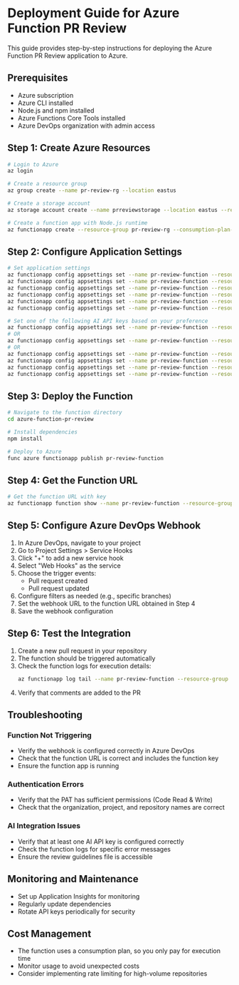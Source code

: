 # Deployment Guide for Azure Function PR Review

This guide provides step-by-step instructions for deploying the Azure Function PR Review application to Azure.

## Prerequisites

- Azure subscription
- Azure CLI installed
- Node.js and npm installed
- Azure Functions Core Tools installed
- Azure DevOps organization with admin access

## Step 1: Create Azure Resources

```bash
# Login to Azure
az login

# Create a resource group
az group create --name pr-review-rg --location eastus

# Create a storage account
az storage account create --name prreviewstorage --location eastus --resource-group pr-review-rg --sku Standard_LRS

# Create a function app with Node.js runtime
az functionapp create --resource-group pr-review-rg --consumption-plan-location eastus --runtime node --runtime-version 18 --functions-version 4 --name pr-review-function --storage-account prreviewstorage
```

## Step 2: Configure Application Settings

```bash
# Set application settings
az functionapp config appsettings set --name pr-review-function --resource-group pr-review-rg --settings "AZURE_PAT=your_pat_here"
az functionapp config appsettings set --name pr-review-function --resource-group pr-review-rg --settings "AZURE_ORG=your_org_name"
az functionapp config appsettings set --name pr-review-function --resource-group pr-review-rg --settings "AZURE_PROJECT=your_project_name"
az functionapp config appsettings set --name pr-review-function --resource-group pr-review-rg --settings "AZURE_REPO=your_repo_name"
az functionapp config appsettings set --name pr-review-function --resource-group pr-review-rg --settings "INSTRUCTION_SOURCE=https://your-guidelines-url-or-path"
az functionapp config appsettings set --name pr-review-function --resource-group pr-review-rg --settings "CREATE_NEW_PR=false"

# Set one of the following AI API keys based on your preference
az functionapp config appsettings set --name pr-review-function --resource-group pr-review-rg --settings "OPENAI_API_KEY=your_openai_key"
# OR
az functionapp config appsettings set --name pr-review-function --resource-group pr-review-rg --settings "GEMINI_API_KEY=your_gemini_key"
# OR
az functionapp config appsettings set --name pr-review-function --resource-group pr-review-rg --settings "AZURE_OPENAI_API_KEY=your_azure_openai_key"
az functionapp config appsettings set --name pr-review-function --resource-group pr-review-rg --settings "AZURE_OPENAI_API_INSTANCE_NAME=your_instance_name"
az functionapp config appsettings set --name pr-review-function --resource-group pr-review-rg --settings "AZURE_OPENAI_API_DEPLOYMENT_NAME=your_deployment_name"
az functionapp config appsettings set --name pr-review-function --resource-group pr-review-rg --settings "AZURE_OPENAI_API_VERSION=2023-12-01-preview"
```

## Step 3: Deploy the Function

```bash
# Navigate to the function directory
cd azure-function-pr-review

# Install dependencies
npm install

# Deploy to Azure
func azure functionapp publish pr-review-function
```

## Step 4: Get the Function URL

```bash
# Get the function URL with key
az functionapp function show --name pr-review-function --resource-group pr-review-rg --function-name PRReviewFunction --query "invokeUrlTemplate" --output tsv
```

## Step 5: Configure Azure DevOps Webhook

1. In Azure DevOps, navigate to your project
2. Go to Project Settings > Service Hooks
3. Click "+" to add a new service hook
4. Select "Web Hooks" as the service
5. Choose the trigger events:
   - Pull request created
   - Pull request updated
6. Configure filters as needed (e.g., specific branches)
7. Set the webhook URL to the function URL obtained in Step 4
8. Save the webhook configuration

## Step 6: Test the Integration

1. Create a new pull request in your repository
2. The function should be triggered automatically
3. Check the function logs for execution details:
   ```bash
   az functionapp log tail --name pr-review-function --resource-group pr-review-rg
   ```
4. Verify that comments are added to the PR

## Troubleshooting

### Function Not Triggering

- Verify the webhook is configured correctly in Azure DevOps
- Check that the function URL is correct and includes the function key
- Ensure the function app is running

### Authentication Errors

- Verify that the PAT has sufficient permissions (Code Read & Write)
- Check that the organization, project, and repository names are correct

### AI Integration Issues

- Verify that at least one AI API key is configured correctly
- Check the function logs for specific error messages
- Ensure the review guidelines file is accessible

## Monitoring and Maintenance

- Set up Application Insights for monitoring
- Regularly update dependencies
- Rotate API keys periodically for security

## Cost Management

- The function uses a consumption plan, so you only pay for execution time
- Monitor usage to avoid unexpected costs
- Consider implementing rate limiting for high-volume repositories
